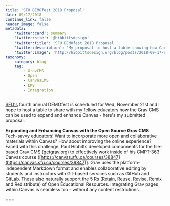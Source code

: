 ```yaml
---
title: 'SFU DEMOfest 2018 Proposal'
date: 09/17/2018
continue_link: false
header_image: false
metadata:
    'twitter:card': summary
    'twitter:site': '@hibbittsdesign'
    'twitter:title': 'SFU DEMOfest 2018 Proposal'
    'twitter:description': 'My proposal to host a table showing how Canvas can be expanded and enhanced with the Grav CMS.'
    'twitter:image': 'http://hibbittsdesign.org/blog/posts/2018-09-17-sfu-demofest-2018-proposal/screenshot.jpg'
taxonomy:
    category: blog
    tag:
        - GravCMS
        - Open
        - CanvasLMS
        - LMS
        - Integration
---
```


[SFU's](https://www.sfu.ca/) fourth annual DEMOfest is scheduled for Wed, November 21st and I hope to host a table to share with my fellow educators how the Grav CMS can be used to expand and enhance Canvas - here's my submitted proposal:  

**Expanding and Enhancing Canvas with the Open Source Grav CMS**  
Tech-savvy educators! Want to incorporate more open and collaborative materials within Canvas? How about improving the online experience? Faced with this challenge, Paul Hibbitts developed components for the file-based Grav CMS ([getgrav.org](https://getgrav.org/)) to effectively work inside of his CMPT-363 Canvas course ([https://canvas.sfu.ca/courses/38847](https://canvas.sfu.ca/courses/38847)). Grav uses the platform-independent Markdown format and enables collaborative editing by students and instructors with Git-based services such as GitHub and GitLab. These also naturally support the 5 Rs (Retain, Reuse, Revise, Remix and Redistribute) of Open Educational Resources. Integrating Grav pages within Canvas is seamless too - without any content restrictions.

===
